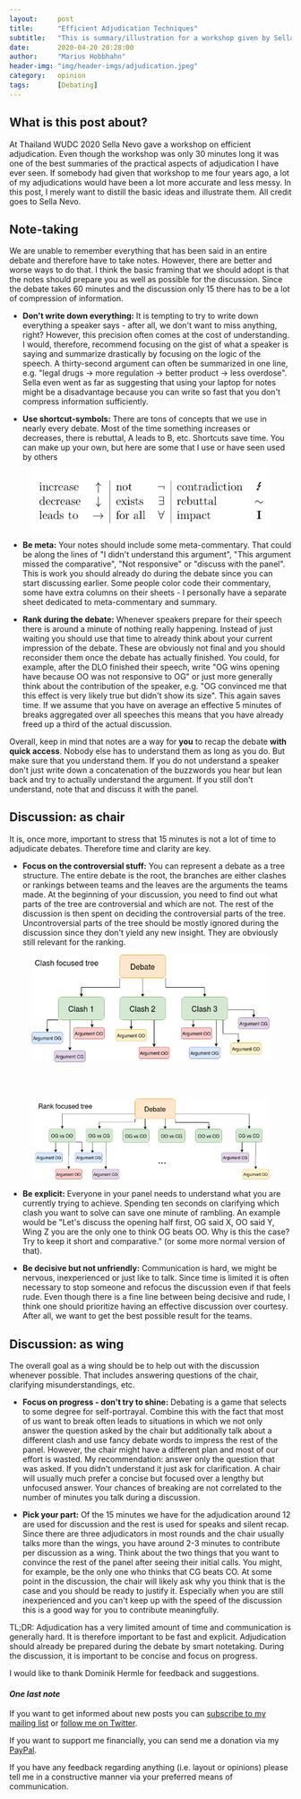 ```yaml
---
layout:     post
title:      "Efficient Adjudication Techniques"
subtitle:   "This is summary/illustration for a workshop given by Sella Nevo"
date:       2020-04-20 20:28:00
author:     "Marius Hobbhahn"
header-img: "img/header-imgs/adjudication.jpeg"
category:   opinion
tags:       [Debating]
---
```


## What is this post about?

At Thailand WUDC 2020 Sella Nevo gave a workshop on efficient adjudication. Even though the workshop was only 30 minutes long it was one of the best summaries of the practical aspects of adjudication I have ever seen. If somebody had given that workshop to me four years ago, a lot of my adjudications would have been a lot more accurate and less messy. In this post, I merely want to distill the basic ideas and illustrate them. All credit goes to Sella Nevo.

## Note-taking

We are unable to remember everything that has been said in an entire debate and therefore have to take notes. However, there are better and worse ways to do that. I think the basic framing that we should adopt is that the notes should prepare you as well as possible for the discussion. Since the debate takes 60 minutes and the discussion only 15 there has to be a lot of compression of information.

- **Don't write down everything:** It is tempting to try to write down everything a speaker says - after all, we don't want to miss anything, right? However, this precision often comes at the cost of understanding. I would, therefore, recommend focusing on the gist of what a speaker is saying and summarize drastically by focusing on the logic of the speech. A thirty-second argument can often be summarized in one line, e.g. "legal drugs -> more regulation -> better product -> less overdose". Sella even went as far as suggesting that using your laptop for notes might be a disadvantage because you can write so fast that you don't compress information sufficiently.

- **Use shortcut-symbols:** There are tons of concepts that we use in nearly every debate. Most of the time something increases or decreases, there is rebuttal, A leads to B, etc. Shortcuts save time. You can make up your own, but here are some that I use or have seen used by others

<figure>
  <img src="/img/Efficient_Adjudication/shortcut_table.png"/>
</figure>

- **Be meta:** Your notes should include some meta-commentary. That could be along the lines of "I didn't understand this argument", "This argument missed the comparative", "Not responsive" or "discuss with the panel". This is work you should already do during the debate since you can start discussing earlier. Some people color code their commentary, some have extra columns on their sheets - I personally have a separate sheet dedicated to meta-commentary and summary.

- **Rank during the debate:** Whenever speakers prepare for their speech there is around a minute of nothing really happening. Instead of just waiting you should use that time to already think about your current impression of the debate. These are obviously not final and you should reconsider them once the debate has actually finished. You could, for example, after the DLO finished their speech, write "OG wins opening have because OO was not responsive to OG" or just more generally think about the contribution of the speaker, e.g. "OG convinced me that this effect is very likely true but didn't show its size". This again saves time. If we assume that you have on average an effective 5 minutes of breaks aggregated over all speeches this means that you have already freed up a third of the actual discussion.

Overall, keep in mind that notes are a way for **you** to recap the debate **with quick access**. Nobody else has to understand them as long as you do. But make sure that you understand them. If you do not understand a speaker don't just write down a concatenation of the buzzwords you hear but lean back and try to actually understand the argument. If you still don't understand, note that and discuss it with the panel.

## Discussion: as chair

It is, once more, important to stress that 15 minutes is not a lot of time to adjudicate debates. Therefore time and clarity are key.

- **Focus on the controversial stuff:** You can represent a debate as a tree structure. The entire debate is the root, the branches are either clashes or rankings between teams and the leaves are the arguments the teams made. At the beginning of your discussion, you need to find out what parts of the tree are controversial and which are not. The rest of the discussion is then spent on deciding the controversial parts of the tree. Uncontroversial parts of the tree should be mostly ignored during the discussion since they don't yield any new insight. They are obviously still relevant for the ranking.

<figure>
  <img src="/img/Efficient_Adjudication/tree_clash_focused.png"/>
</figure>

<br/><br/>

<figure>
  <img src="/img/Efficient_Adjudication/tree_rank_focused.png"/>
</figure>

- **Be explicit:** Everyone in your panel needs to understand what you are currently trying to achieve. Spending ten seconds on clarifying which clash you want to solve can save one minute of rambling. An example would be "Let's discuss the opening half first, OG said X, OO said Y, Wing Z you are the only one to think OG beats OO. Why is this the case? Try to keep it short and comparative." (or some more normal version of that).

- **Be decisive but not unfriendly:** Communication is hard, we might be nervous, inexperienced or just like to talk. Since time is limited it is often necessary to stop someone and refocus the discussion even if that feels rude. Even though there is a fine line between being decisive and rude, I think one should prioritize having an effective discussion over courtesy. After all, we want to get the best possible result for the teams.

## Discussion: as wing

The overall goal as a wing should be to help out with the discussion whenever possible. That includes answering questions of the chair, clarifying misunderstandings, etc.

- **Focus on progress - don't try to shine:** Debating is a game that selects to some degree for self-portrayal. Combine this with the fact that most of us want to break often leads to situations in which we not only answer the question asked by the chair but additionally talk about a different clash and use fancy debate words to impress the rest of the panel. However, the chair might have a different plan and most of our effort is wasted. My recommendation: answer only the question that was asked. If you didn't understand it just ask for clarification. A chair will usually much prefer a concise but focused over a lengthy but unfocused answer. Your chances of breaking are not correlated to the number of minutes you talk during a discussion.

- **Pick your part:** Of the 15 minutes we have for the adjudication around 12 are used for discussion and the rest is used for speaks and silent recap. Since there are three adjudicators in most rounds and the chair usually talks more than the wings, you have around 2-3 minutes to contribute per discussion as a wing. Think about the two things that you want to convince the rest of the panel after seeing their initial calls. You might, for example, be the only one who thinks that CG beats CO. At some point in the discussion, the chair will likely ask why you think that is the case and you should be ready to justify it. Especially when you are still inexperienced and you can't keep up with the speed of the discussion this is a good way for you to contribute meaningfully.

TL;DR: Adjudication has a very limited amount of time and communication is generally hard. It is therefore important to be fast and explicit. Adjudication should already be prepared during the debate by smart notetaking. During the discussion, it is important to be concise and focus on progress.

I would like to thank Dominik Hermle for feedback and suggestions.

#### ***One last note***

If you want to get informed about new posts you can <a href='http://www.mariushobbhahn.com/subscribe/'>subscribe to my mailing list</a> or <a href='https://twitter.com/MariusHobbhahn'>follow me on Twitter</a>.

If you want to support me financially, you can send me a donation via my <a href='https://www.paypal.me/mariushobbhahn'>PayPal</a>. 

If you have any feedback regarding anything (i.e. layout or opinions) please tell me in a constructive manner via your preferred means of communication.

